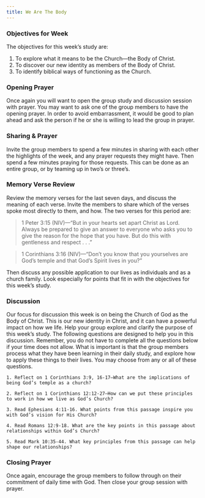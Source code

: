 ```yaml
---
title: We Are The Body
---
```


### Objectives for Week

The objectives for this week’s study are:

1. To explore what it means to be the Church—the Body of Christ.
2. To discover our new identity as members of the Body of Christ.
3. To identify biblical ways of functioning as the Church.

### Opening Prayer

Once again you will want to open the group study and discussion session with prayer. You may want to ask one of the group members to have the opening prayer. In order to avoid embarrassment, it would be good to plan ahead and ask the person if he or she is willing to lead the group in prayer.

### Sharing & Prayer

Invite the group members to spend a few minutes in sharing with each other the highlights of the week, and any prayer requests they might have. Then spend a few minutes praying for those requests. This can be done as an entire group, or by teaming up in two’s or three’s.

### Memory Verse Review

Review the memory verses for the last seven days, and discuss the meaning of each verse. Invite the members to share which of the verses spoke most directly to them, and how. The two verses for this period are:

> 1 Peter 3:15 (NIV)—“But in your hearts set apart Christ as Lord. Always be prepared to give an answer to everyone who asks you to give the reason for the hope that you have. But do this with gentleness and respect . . .”

> 1 Corinthians 3:16 (NIV)—“Don’t you know that you yourselves are God’s temple and that God’s Spirit lives in you?”

Then discuss any possible application to our lives as individuals and as a church family. Look especially for points that fit in with the objectives for this week’s study.

### Discussion

Our focus for discussion this week is on being the Church of God as the Body of Christ. This is our new identity in Christ, and it can have a powerful impact on how we life. Help your group explore and clarify the purpose of this week’s study. The following questions are designed to help you in this discussion. Remember, you do not have to complete all the questions below if your time does not allow. What is important is that the group members process what they have been learning in their daily study, and explore how to apply these things to their lives. You may choose from any or all of these questions.

`1. Reflect on 1 Corinthians 3:9, 16-17—What are the implications of being God’s temple as a church?`

`2. Reflect on 1 Corinthians 12:12-27—How can we put these principles to work in how we live as God’s Church?`

`3. Read Ephesians 4:11-16. What points from this passage inspire you with God’s vision for His Church?`

`4. Read Romans 12:9-18. What are the key points in this passage about relationships within God’s Church?`

`5. Read Mark 10:35-44. What key principles from this passage can help shape our relationships?`

### Closing Prayer

Once again, encourage the group members to follow through on their commitment of daily time with God. Then close your group session with prayer.
